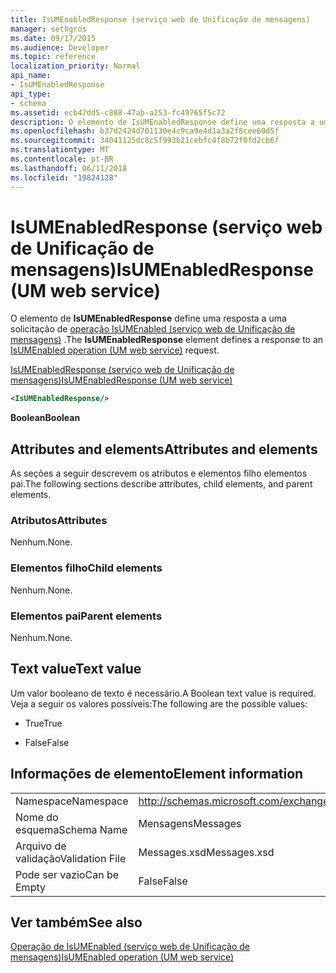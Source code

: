 ```yaml
---
title: IsUMEnabledResponse (serviço web de Unificação de mensagens)
manager: sethgros
ms.date: 09/17/2015
ms.audience: Developer
ms.topic: reference
localization_priority: Normal
api_name:
- IsUMEnabledResponse
api_type:
- schema
ms.assetid: ecb47dd5-c888-47ab-a253-fc49765f5c72
description: O elemento de IsUMEnabledResponse define uma resposta a uma solicitação do IsUMEnabled operação (serviço web de Unificação de mensagens).
ms.openlocfilehash: b37d2424d701130e4c9ca9e4d1a3a2f8cee60d5f
ms.sourcegitcommit: 34041125dc8c5f993b21cebfc4f8b72f0fd2cb6f
ms.translationtype: MT
ms.contentlocale: pt-BR
ms.lasthandoff: 06/11/2018
ms.locfileid: "19824128"
---
```

# <a name="isumenabledresponse-um-web-service"></a><span data-ttu-id="9b77d-103">IsUMEnabledResponse (serviço web de Unificação de mensagens)</span><span class="sxs-lookup"><span data-stu-id="9b77d-103">IsUMEnabledResponse (UM web service)</span></span>

<span data-ttu-id="9b77d-104">O elemento de **IsUMEnabledResponse** define uma resposta a uma solicitação de [operação IsUMEnabled (serviço web de Unificação de mensagens)](isumenabled-operation-um-web-service.md) .</span><span class="sxs-lookup"><span data-stu-id="9b77d-104">The **IsUMEnabledResponse** element defines a response to an [IsUMEnabled operation (UM web service)](isumenabled-operation-um-web-service.md) request.</span></span> 
  
[<span data-ttu-id="9b77d-105">IsUMEnabledResponse (serviço web de Unificação de mensagens)</span><span class="sxs-lookup"><span data-stu-id="9b77d-105">IsUMEnabledResponse (UM web service)</span></span>](isumenabledresponse-um-web-service.md)
  
```xml
<IsUMEnabledResponse/>
```

 <span data-ttu-id="9b77d-106">**Boolean**</span><span class="sxs-lookup"><span data-stu-id="9b77d-106">**Boolean**</span></span>
## <a name="attributes-and-elements"></a><span data-ttu-id="9b77d-107">Attributes and elements</span><span class="sxs-lookup"><span data-stu-id="9b77d-107">Attributes and elements</span></span>

<span data-ttu-id="9b77d-108">As seções a seguir descrevem os atributos e elementos filho elementos pai.</span><span class="sxs-lookup"><span data-stu-id="9b77d-108">The following sections describe attributes, child elements, and parent elements.</span></span>
  
### <a name="attributes"></a><span data-ttu-id="9b77d-109">Atributos</span><span class="sxs-lookup"><span data-stu-id="9b77d-109">Attributes</span></span>

<span data-ttu-id="9b77d-110">Nenhum.</span><span class="sxs-lookup"><span data-stu-id="9b77d-110">None.</span></span>
  
### <a name="child-elements"></a><span data-ttu-id="9b77d-111">Elementos filho</span><span class="sxs-lookup"><span data-stu-id="9b77d-111">Child elements</span></span>

<span data-ttu-id="9b77d-112">Nenhum.</span><span class="sxs-lookup"><span data-stu-id="9b77d-112">None.</span></span>
  
### <a name="parent-elements"></a><span data-ttu-id="9b77d-113">Elementos pai</span><span class="sxs-lookup"><span data-stu-id="9b77d-113">Parent elements</span></span>

<span data-ttu-id="9b77d-114">Nenhum.</span><span class="sxs-lookup"><span data-stu-id="9b77d-114">None.</span></span>
  
## <a name="text-value"></a><span data-ttu-id="9b77d-115">Text value</span><span class="sxs-lookup"><span data-stu-id="9b77d-115">Text value</span></span>

<span data-ttu-id="9b77d-116">Um valor booleano de texto é necessário.</span><span class="sxs-lookup"><span data-stu-id="9b77d-116">A Boolean text value is required.</span></span> <span data-ttu-id="9b77d-117">Veja a seguir os valores possíveis:</span><span class="sxs-lookup"><span data-stu-id="9b77d-117">The following are the possible values:</span></span>
  
- <span data-ttu-id="9b77d-118">True</span><span class="sxs-lookup"><span data-stu-id="9b77d-118">True</span></span>
    
- <span data-ttu-id="9b77d-119">False</span><span class="sxs-lookup"><span data-stu-id="9b77d-119">False</span></span>
    
## <a name="element-information"></a><span data-ttu-id="9b77d-120">Informações de elemento</span><span class="sxs-lookup"><span data-stu-id="9b77d-120">Element information</span></span>

|||
|:-----|:-----|
|<span data-ttu-id="9b77d-121">Namespace</span><span class="sxs-lookup"><span data-stu-id="9b77d-121">Namespace</span></span>  <br/> |http://schemas.microsoft.com/exchange/services/2006/messages  <br/> |
|<span data-ttu-id="9b77d-122">Nome do esquema</span><span class="sxs-lookup"><span data-stu-id="9b77d-122">Schema Name</span></span>  <br/> |<span data-ttu-id="9b77d-123">Mensagens</span><span class="sxs-lookup"><span data-stu-id="9b77d-123">Messages</span></span>  <br/> |
|<span data-ttu-id="9b77d-124">Arquivo de validação</span><span class="sxs-lookup"><span data-stu-id="9b77d-124">Validation File</span></span>  <br/> |<span data-ttu-id="9b77d-125">Messages.xsd</span><span class="sxs-lookup"><span data-stu-id="9b77d-125">Messages.xsd</span></span>  <br/> |
|<span data-ttu-id="9b77d-126">Pode ser vazio</span><span class="sxs-lookup"><span data-stu-id="9b77d-126">Can be Empty</span></span>  <br/> |<span data-ttu-id="9b77d-127">False</span><span class="sxs-lookup"><span data-stu-id="9b77d-127">False</span></span>  <br/> |
   
## <a name="see-also"></a><span data-ttu-id="9b77d-128">Ver também</span><span class="sxs-lookup"><span data-stu-id="9b77d-128">See also</span></span>



[<span data-ttu-id="9b77d-129">Operação de IsUMEnabled (serviço web de Unificação de mensagens)</span><span class="sxs-lookup"><span data-stu-id="9b77d-129">IsUMEnabled operation (UM web service)</span></span>](isumenabled-operation-um-web-service.md)

